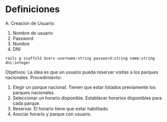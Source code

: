 # Definiciones

A. Creacion de Usuario:
  1. Nombre de usuario
  2. Password
  3. Nombre
  4. DNI

```
rails g scaffold Users username:string password:string name:string dni:integer
```

Objetivos: La idea es que un usuario pueda  reservar visitas a los parques nacionales. Procedimiento:
1.  Elegir un parque nacional. Tienen que estar listados previamente los parques nacionales.
2.  Seleccionar un horario disponible. Establecer horarios disponibles para cada parque.
3.  Reservar. El horario tiene que estar habilitado.
4.  Asociar horario y parque con usuario.